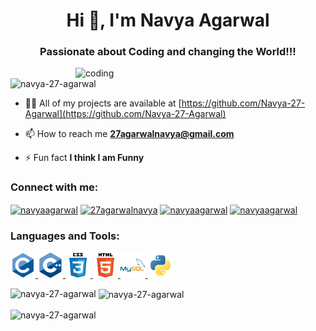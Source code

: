 <h1 align="center">Hi 👋, I'm Navya Agarwal</h1>
<h3 align="center">Passionate about Coding and changing the World!!!</h3>

<img align="right" alt="coding" width="400" src="https://i.pinimg.com/originals/e7/26/c7/e726c74ac081eed50feee1433d12c998.gif">

<p align="left"> <img src="https://komarev.com/ghpvc/?username=navya-27-agarwal&label=Profile%20views&color=0e75b6&style=flat" alt="navya-27-agarwal" /> </p>

- 👨‍💻 All of my projects are available at [https://github.com/Navya-27-Agarwal](https://github.com/Navya-27-Agarwal)

- 📫 How to reach me **27agarwalnavya@gmail.com**

- ⚡ Fun fact **I think I am Funny**

<h3 align="left">Connect with me:</h3>
<p align="left">
<a href="https://linkedin.com/in/navyaagarwal" target="blank"><img align="center" src="https://raw.githubusercontent.com/rahuldkjain/github-profile-readme-generator/master/src/images/icons/Social/linked-in-alt.svg" alt="navyaagarwal" height="30" width="40" /></a>
<a href="https://www.hackerrank.com/27agarwalnavya" target="blank"><img align="center" src="https://raw.githubusercontent.com/rahuldkjain/github-profile-readme-generator/master/src/images/icons/Social/hackerrank.svg" alt="27agarwalnavya" height="30" width="40" /></a>
<a href="https://www.leetcode.com/navyaagarwal" target="blank"><img align="center" src="https://raw.githubusercontent.com/rahuldkjain/github-profile-readme-generator/master/src/images/icons/Social/leet-code.svg" alt="navyaagarwal" height="30" width="40" /></a>
<a href="https://auth.geeksforgeeks.org/user/navyaagarwal" target="blank"><img align="center" src="https://raw.githubusercontent.com/rahuldkjain/github-profile-readme-generator/master/src/images/icons/Social/geeks-for-geeks.svg" alt="navyaagarwal" height="30" width="40" /></a>
</p>

<h3 align="left">Languages and Tools:</h3>
<p align="left"> <a href="https://www.cprogramming.com/" target="_blank" rel="noreferrer"> <img src="https://raw.githubusercontent.com/devicons/devicon/master/icons/c/c-original.svg" alt="c" width="40" height="40"/> </a> <a href="https://www.w3schools.com/cpp/" target="_blank" rel="noreferrer"> <img src="https://raw.githubusercontent.com/devicons/devicon/master/icons/cplusplus/cplusplus-original.svg" alt="cplusplus" width="40" height="40"/> </a> <a href="https://www.w3schools.com/css/" target="_blank" rel="noreferrer"> <img src="https://raw.githubusercontent.com/devicons/devicon/master/icons/css3/css3-original-wordmark.svg" alt="css3" width="40" height="40"/> </a> <a href="https://www.w3.org/html/" target="_blank" rel="noreferrer"> <img src="https://raw.githubusercontent.com/devicons/devicon/master/icons/html5/html5-original-wordmark.svg" alt="html5" width="40" height="40"/> </a> <a href="https://www.mysql.com/" target="_blank" rel="noreferrer"> <img src="https://raw.githubusercontent.com/devicons/devicon/master/icons/mysql/mysql-original-wordmark.svg" alt="mysql" width="40" height="40"/> </a> <a href="https://www.python.org" target="_blank" rel="noreferrer"> <img src="https://raw.githubusercontent.com/devicons/devicon/master/icons/python/python-original.svg" alt="python" width="40" height="40"/> </a> </p>

<p><img align="left" src="https://github-readme-stats.vercel.app/api/top-langs?username=navya-27-agarwal&show_icons=true&locale=en&layout=compact" alt="navya-27-agarwal" /></p>

<p>&nbsp;<img align="center" src="https://github-readme-stats.vercel.app/api?username=navya-27-agarwal&show_icons=true&locale=en" alt="navya-27-agarwal" /></p>

<p><img align="center" src="https://github-readme-streak-stats.herokuapp.com/?user=navya-27-agarwal&" alt="navya-27-agarwal" /></p>
